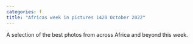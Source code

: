 ```yaml
---
categories: f
title: "Africas week in pictures 1420 October 2022"
---
```

A selection of the best photos from across Africa and beyond this week.